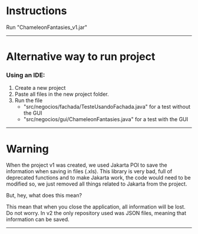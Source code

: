 # Instructions

  Run "ChameleonFantasies_v1.jar"

---
# Alternative way to run project
### Using an IDE:

  1. Create a new project
  2. Paste all files in the new project folder.
  3. Run the file
     * "src/negocios/fachada/TesteUsandoFachada.java" for a test without the GUI
     * "src/negocios/gui/ChameleonFantasies.java" for a test with the GUI

---
# Warning

  When the project v1 was created, we used Jakarta POI to save the information when saving in files (.xls). This library is very bad, full of deprecated functions and to make Jakarta work, the code would need to be modified so, we just removed all things related to Jakarta from the project.

  But, hey, what does this mean?

  This mean that when you close the application, all information will be lost. Do not worry. In v2 the only repository used was JSON files, meaning that information can be saved.

---